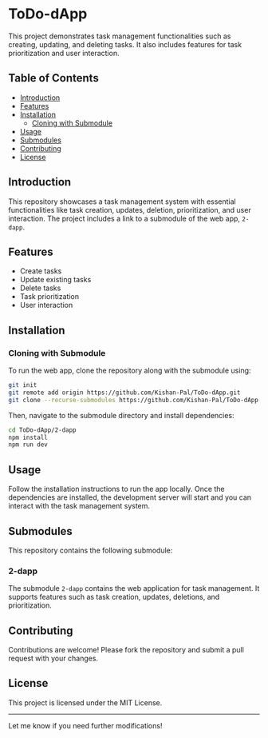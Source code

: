 
# ToDo-dApp

This project demonstrates task management functionalities such as creating, updating, and deleting tasks. It also includes features for task prioritization and user interaction.

## Table of Contents
- [Introduction](#introduction)
- [Features](#features)
- [Installation](#installation)
  - [Cloning with Submodule](#cloning-with-submodule)
- [Usage](#usage)
- [Submodules](#submodules)
- [Contributing](#contributing)
- [License](#license)

## Introduction

This repository showcases a task management system with essential functionalities like task creation, updates, deletion, prioritization, and user interaction. The project includes a link to a submodule of the web app, `2-dapp`.

## Features

- Create tasks
- Update existing tasks
- Delete tasks
- Task prioritization
- User interaction

## Installation

### Cloning with Submodule

To run the web app, clone the repository along with the submodule using:

```bash
git init
git remote add origin https://github.com/Kishan-Pal/ToDo-dApp.git
git clone --recurse-submodules https://github.com/Kishan-Pal/ToDo-dApp
```

Then, navigate to the submodule directory and install dependencies:

```bash
cd ToDo-dApp/2-dapp
npm install
npm run dev
```

## Usage

Follow the installation instructions to run the app locally. Once the dependencies are installed, the development server will start and you can interact with the task management system.

## Submodules

This repository contains the following submodule:

### 2-dapp

The submodule `2-dapp` contains the web application for task management. It supports features such as task creation, updates, deletions, and prioritization.

## Contributing

Contributions are welcome! Please fork the repository and submit a pull request with your changes.

## License

This project is licensed under the MIT License.

---

Let me know if you need further modifications!
